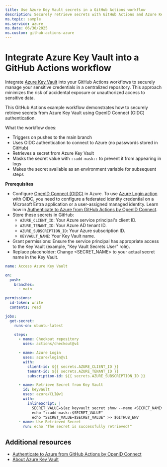```yaml
---
title: Use Azure Key Vault secrets in a GitHub Actions workflow
description: Securely retrieve secrets with GitHub Actions and Azure Key Vault.
ms.topic: sample
ms.service: azure
ms.date: 06/30/2025
ms.custom: github-actions-azure
---
```


# Integrate Azure Key Vault into a GitHub Actions workflow

Integrate [Azure Key Vault](/azure/key-vault/) into your GitHub Actions workflows to securely manage your sensitive credentials in a centralized repository. This approach minimizes the risk of accidental exposure or unauthorized access to sensitive data.

This GitHub Actions example workflow demonstrates how to securely retrieve secrets from Azure Key Vault using OpenID Connect (OIDC) authentication.

What the workflow does:

- Triggers on pushes to the main branch
- Uses OIDC authentication to connect to Azure (no passwords stored in GitHub)
- Retrieves a secret from Azure Key Vault
- Masks the secret value with `::add-mask::` to prevent it from appearing in logs
- Makes the secret available as an environment variable for subsequent steps

**Prerequisites**

- Configure [OpenID Connect (OIDC)](https://www.microsoft.com/security/business/security-101/what-is-openid-connect-oidc) in Azure. To use [Azure Login action](https://github.com/marketplace/actions/azure-login) with OIDC, you need to configure a federated identity credential on a Microsoft Entra application or a user-assigned managed identity. Learn how in [Authenticate to Azure from GitHub Actions by OpenID Connect](connect-from-azure-openid-connect.md).
- Store these secrets in GitHub:
    - `AZURE_CLIENT_ID`: Your Azure service principal's client ID.
    - `AZURE_TENANT_ID`: Your Azure AD tenant ID.
    - `AZURE_SUBSCRIPTION_ID`: Your Azure subscription ID.
    - `KEYVAULT_NAME`: Your Key Vault name.
- Grant permissions: Ensure the service principal has appropriate access to the Key Vault (example, "Key Vault Secrets User" role).
- Replace placeholder: Change <SECRET_NAME> to your actual secret name in the Key Vault.

```yaml
name: Access Azure Key Vault

on:
  push:
    branches:
      - main

permissions:
  id-token: write
  contents: read

jobs:
  get-secret:
    runs-on: ubuntu-latest

    steps:
      - name: Checkout repository
        uses: actions/checkout@v4

      - name: Azure Login
        uses: azure/login@v1
        with:
          client-id: ${{ secrets.AZURE_CLIENT_ID }}
          tenant-id: ${{ secrets.AZURE_TENANT_ID }}
          subscription-id: ${{ secrets.AZURE_SUBSCRIPTION_ID }}

      - name: Retrieve Secret from Key Vault
        id: keyvault
        uses: azure/CLI@v1
        with:
          inlineScript: |
            SECRET_VALUE=$(az keyvault secret show --name <SECRET_NAME> --vault-name ${{ secrets.KEYVAULT_NAME }} --query value -o tsv)
            echo "::add-mask::$SECRET_VALUE"
            echo "SECRET_VALUE=$SECRET_VALUE" >> $GITHUB_ENV
      - name: Use Retrieved Secret
        run: echo "The secret is successfully retrieved!"
```

## Additional resources

- [Authenticate to Azure from GitHub Actions by OpenID Connect](connect-from-azure-openid-connect.md)
- [About Azure Key Vault](/azure/key-vault/general/overview)